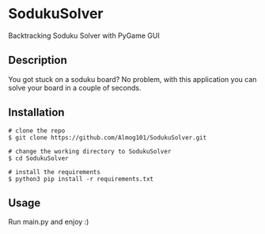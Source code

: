 # SodukuSolver
 Backtracking Soduku Solver with PyGame GUI 

## Description

You got stuck on a soduku board? No problem, with this application you can solve your board in a couple of seconds.


## Installation

```console
# clone the repo
$ git clone https://github.com/Almog101/SodukuSolver.git

# change the working directory to SodukuSolver
$ cd SodukuSolver

# install the requirements
$ python3 pip install -r requirements.txt
```

## Usage
Run main.py and enjoy :)


